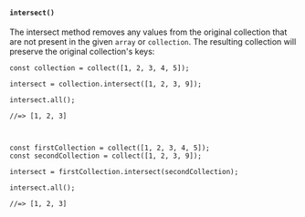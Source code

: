 #### ``intersect()``
The intersect method removes any values from the original collection that are not present in the given ``array`` or ``collection``. The resulting collection will preserve the original collection's keys:
	
	const collection = collect([1, 2, 3, 4, 5]);
	
	intersect = collection.intersect([1, 2, 3, 9]);
	
	intersect.all();
	
	//=> [1, 2, 3]
	

	
	const firstCollection = collect([1, 2, 3, 4, 5]);
	const secondCollection = collect([1, 2, 3, 9]);
	
	intersect = firstCollection.intersect(secondCollection);
	
	intersect.all();
	
	//=> [1, 2, 3]